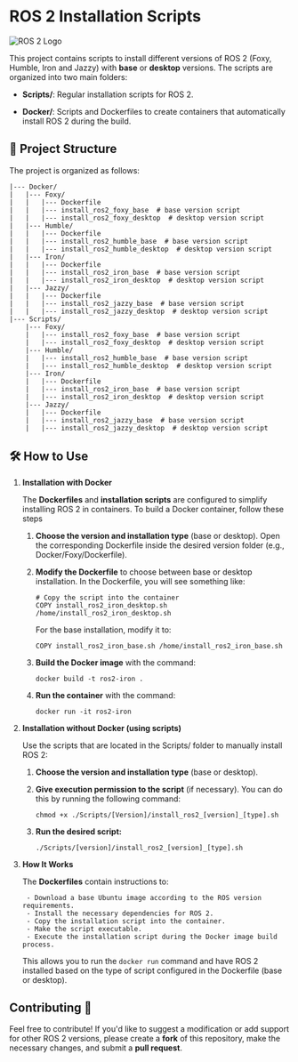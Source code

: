 # ROS 2 Installation Scripts  
![ROS 2 Logo](https://www.freshconsulting.com/wp-content/uploads/fly-images/33744/ROS-2_logo-1920x9999.png)

This project contains scripts to install different versions of ROS 2 (Foxy, Humble, Iron and Jazzy) with **base** or **desktop** versions. The scripts are organized into two main folders:

- **Scripts/**: Regular installation scripts for ROS 2.

- **Docker/**: Scripts and Dockerfiles to create containers that automatically install ROS 2 during the build.

## 📂 Project Structure

The project is organized as follows:

``` 
|--- Docker/
|   |--- Foxy/
|   |   |--- Dockerfile
|   |   |--- install_ros2_foxy_base  # base version script
|   |   |--- install_ros2_foxy_desktop  # desktop version script
|   |--- Humble/
|   |   |--- Dockerfile
|   |   |--- install_ros2_humble_base  # base version script
|   |   |--- install_ros2_humble_desktop  # desktop version script
|   |--- Iron/
|   |   |--- Dockerfile
|   |   |--- install_ros2_iron_base  # base version script
|   |   |--- install_ros2_iron_desktop  # desktop version script
|   |--- Jazzy/
|   |   |--- Dockerfile
|   |   |--- install_ros2_jazzy_base  # base version script
|   |   |--- install_ros2_jazzy_desktop  # desktop version script
|--- Scripts/
    |--- Foxy/    
    |   |--- install_ros2_foxy_base  # base version script
    |   |--- install_ros2_foxy_desktop  # desktop version script
    |--- Humble/   
    |   |--- install_ros2_humble_base  # base version script
    |   |--- install_ros2_humble_desktop  # desktop version script
    |--- Iron/
    |   |--- Dockerfile
    |   |--- install_ros2_iron_base  # base version script
    |   |--- install_ros2_iron_desktop  # desktop version script
    |--- Jazzy/
    |   |--- Dockerfile
    |   |--- install_ros2_jazzy_base  # base version script
    |   |--- install_ros2_jazzy_desktop  # desktop version script
```
## 🛠️ How to Use

1. **Installation with Docker** 

    The **Dockerfiles** and **installation scripts** are configured to simplify installing ROS 2 in containers. To build a Docker container, follow these steps

    1. **Choose the version and installation type** (base or desktop). Open the corresponding Dockerfile inside the desired version folder (e.g., Docker/Foxy/Dockerfile).

    2. **Modify the Dockerfile** to choose between base or desktop installation. In the Dockerfile, you will see something like:

        ``` 
        # Copy the script into the container
        COPY install_ros2_iron_desktop.sh /home/install_ros2_iron_desktop.sh 
        ```
        For the base installation, modify it to:

        ``` 
        COPY install_ros2_iron_base.sh /home/install_ros2_iron_base.sh
        ```
    3. **Build the Docker image** with the command:

        ```
        docker build -t ros2-iron .
        ```
    4. **Run the container** with the command:

        ```
        docker run -it ros2-iron
        ```
2. **Installation without Docker (using scripts)**

    Use the scripts that are located in the Scripts/ folder to manually install ROS 2:

    1. **Choose the version and installation type** (base or desktop).

    2. **Give execution permission to the script** (if necessary). You can do this by running the following command:

        ```
        chmod +x ./Scripts/[Version]/install_ros2_[version]_[type].sh
        ```


    3. **Run the desired script:**

        ```
        ./Scripts/[version]/install_ros2_[version]_[type].sh
        ```
3. **How It Works**

    The **Dockerfiles** contain instructions to:

        - Download a base Ubuntu image according to the ROS version requirements.
        - Install the necessary dependencies for ROS 2.
        - Copy the installation script into the container.
        - Make the script executable.
        - Execute the installation script during the Docker image build process.

    This allows you to run the ```docker run``` command and have ROS 2 installed based on the type of script configured in the Dockerfile (base or desktop).

## Contributing 🤝

Feel free to contribute! If you'd like to suggest a modification or add support for other ROS 2 versions, please create a **fork** of this repository, make the necessary changes, and submit a **pull request**.